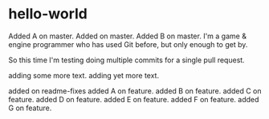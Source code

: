 # hello-world
Added A on master.
Added on master.
Added B on master.
I'm a game & engine programmer who has used Git before, but only enough to get by.

So this time I'm testing doing multiple commits for a single pull request.

adding some more text.
adding yet more text.

added on readme-fixes
added A on feature.
added B on feature.
added C on feature.
added D on feature.
added E on feature.
added F on feature.
added G on feature.
